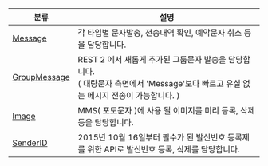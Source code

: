 분류 | 설명
---- | ----
[Message](example/message.md) | 각 타입별 문자발송, 전송내역 확인, 예악문자 취소 등을 담당합니다.
[GroupMessage](example/group-message.md) | REST 2 에서 새롭게 추가된 그룹문자 발송을 담당합니다.<br/>( 대량문자 측면에서 'Message'보다 빠르고 유실 없는 메시지 전송이 가능합니다. )
[Image](example/image.md) | MMS( 포토문자 )에 사용 될 이미지를 미리 등록, 삭제 등을 담당합니다.
[SenderID](example/sender-id.md) | 2015년 10월 16일부터 필수가 된 발신번호 등록제를 위한 API로 발신번호 등록, 삭제를 담당합니다.